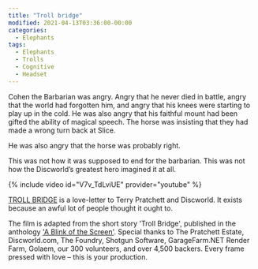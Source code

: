 ```yaml
---
title: "Troll bridge"
modified: 2021-04-13T03:36:00-00:00
categories:
  - Elephants
tags:
  - Elephants
  - Trolls
  - Cognitive
  - Headset
---
```


Cohen the Barbarian was angry. Angry that he never died in battle, angry that the world had forgotten him, and angry that his knees were starting to play up in the cold. He was also angry that his faithful mount had been gifted the ability of magical speech. The horse was insisting that they had made a wrong turn back at Slice.

He was also angry that the horse was probably right.

This was not how it was supposed to end for the barbarian. This was not how the Discworld’s greatest hero imagined it at all.

{% include video id="V7v_TdLviUE" provider="youtube" %}

[TROLL BRIDGE](https://www.trollbridge.film​) is a love-letter to Terry Pratchett and Discworld. It exists because an awful lot of people thought it ought to.

The film is adapted from the short story 'Troll Bridge', published in the anthology ['A Blink of the Screen'](https://discworld.com/?s=blink+of+the+screen). Special thanks to The Pratchett Estate, Discworld.com, The Foundry, Shotgun Software, GarageFarm.NET Render Farm, Golaem, our 300 volunteers, and over 4,500 backers. Every frame pressed with love – this is your production.
